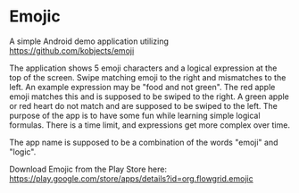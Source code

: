 # Emojic

A simple Android demo application utilizing https://github.com/kobjects/emoji

The application shows 5 emoji characters and a logical expression at the top of the screen. Swipe matching emoji to the right and mismatches to the left. An example expression may be "food and not green". The red apple emoji matches this and is supposed to be swiped to the right. A green apple or red heart do not match and are supposed to be swiped to the left.
The purpose of the app is to have some fun while learning simple logical formulas. There is a time limit, and expressions get more complex over time.

The app name is supposed to be a combination of the words "emoji" and "logic".

Download Emojic from the Play Store here: https://play.google.com/store/apps/details?id=org.flowgrid.emojic
